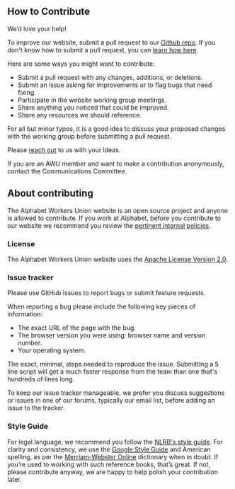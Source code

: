 ## How to Contribute

We’d love your help!

To improve our website, submit a pull request to our [Github repo](https://github.com/alphabetworkers/alphabetworkersunion.org).
If you don't know how to submit a pull request, you can [learn how here](https://guides.github.com/activities/hello-world/).

Here are some ways you might want to contribute:

* Submit a pull request with any changes, additions, or deletions.
* Submit an issue asking for improvements or to flag bugs that need fixing.
* Participate in the website working group meetings.
* Share anything you noticed that could be improved.
* Share any resources we should reference.

For all but minor typos, it is a good idea to discuss your proposed changes with the working group before submitting a pull request.

Please [reach out](mailto:contact@alphabetworkersunion.org) to us with your ideas.

If you are an AWU member and want to make a contribution anonymously, contact the Communications Committee.

## About contributing

The Alphabet Workers Union website is an open source project and anyone is allowed to contribute. If you work at Alphabet, before you contribute to our website we recommend you review the [pertinent internal policies](https://opensource.google/docs/patching/).

### License

The Alphabet Workers Union website uses the [Apache License Version 2.0](LICENSE).

### Issue tracker

Please use GitHub issues to report bugs or submit feature requests.

When reporting a bug please include the following key pieces of information:

* The exact URL of the page with the bug.
* The browser version you were using: browser name and version number.
* Your operating system.

The exact, minimal, steps needed to reproduce the issue. Submitting a 5 line script will get a much faster response from the team than one that's hundreds of lines long.

To keep our issue tracker manageable, we prefer you discuss suggestions or issues in one of our forums, typically our email list, before adding an issue to the tracker.

### Style Guide

For legal language, we recommend you follow the [NLRB's style guide](https://www.nlrb.gov/sites/default/files/attachments/basic-page/node-1727/stylemanual.pdf). For clarity and consistency, we use the [Google Style Guide](http://google.github.io/styleguide/) and American spelling, as per the [Merriam-Webster Online](https://www.merriam-webster.com/) dictionary when in doubt. If you’re used to working with such reference books, that’s great. If not, please contribute anyway, we are happy to help polish your contribution later.
